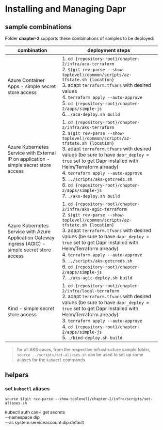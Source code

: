 # Installing and Managing Dapr

## sample combinations

Folder **chapter-2** supports these combinations of samples to be deployed:

| combination | deployment steps |
| ---- | ---- |
| Azure Container Apps - simple secret store access | 1. `cd {repository-root}/chapter-2/infra/aca-terraform`<br/>2. `$(git rev-parse --show-toplevel)/common/scripts/az-tfstate.sh {location}`<br/>3. adapt `terraform.tfvars` with desired values<br/>4. `terraform apply --auto-approve`<br/>5. `cd {repository-root}/chapter-2/apps/simple-js`<br/>6. `./aca-deploy.sh build` |
| Azure Kubernetes Service with External IP on application - simple secret store access | 1. `cd {repository-root}/chapter-2/infra/aks-terraform`<br/>2. `$(git rev-parse --show-toplevel)/common/scripts/az-tfstate.sh {location}`<br/>3. adapt `terraform.tfvars` with desired values (be sure to have `dapr_deploy = true` set to get Dapr installed with Helm/Terraform already)<br/>4. `terraform apply --auto-approve`<br/>5. `../scripts/aks-getcreds.sh`<br/>6. `cd {repository-root}/chapter-2/apps/simple-js`<br/>7. `./aks-deploy.sh build` |
| Azure Kubernetes Service with Azure Application Gateway ingress (AGIC) - simple secret store access | 1. `cd {repository-root}/chapter-2/infra/aks-agic-terraform`<br/>2. `$(git rev-parse --show-toplevel)/common/scripts/az-tfstate.sh {location}`<br/>3. adapt `terraform.tfvars` with desired values (be sure to have `dapr_deploy = true` set to get Dapr installed with Helm/Terraform already)<br/>4. `terraform apply --auto-approve`<br/>5. `../scripts/aks-getcreds.sh`<br/>6. `cd {repository-root}/chapter-2/apps/simple-js`<br/>7. `./aks-agic-deploy.sh build` |
| Kind - simple secret store access | 1. `cd {repository-root}/chapter-2/infra/local-terraform`<br/>2. adapt `terraform.tfvars` with desired values (be sure to have `dapr_deploy = true` set to get Dapr installed with Helm/Terraform already)<br/>3. `terraform apply --auto-approve`<br/>4. `cd {repository-root}/chapter-2/apps/simple-js`<br/>5. `./kind-deploy.sh build` |

> for all AKS cases, from the respective infrastructure sample folder, `source ../scripts/set-aliases.sh` can be used to set up some aliases for the `kubectl` commands

## helpers

### set `kubectl` aliases

```shell
source $(git rev-parse --show-toplevel)/chapter-2/infra/scripts/set-aliases.sh
```


kubectl auth can-i get secrets \
	--namespace dip \
	--as system:serviceaccount:dip:default